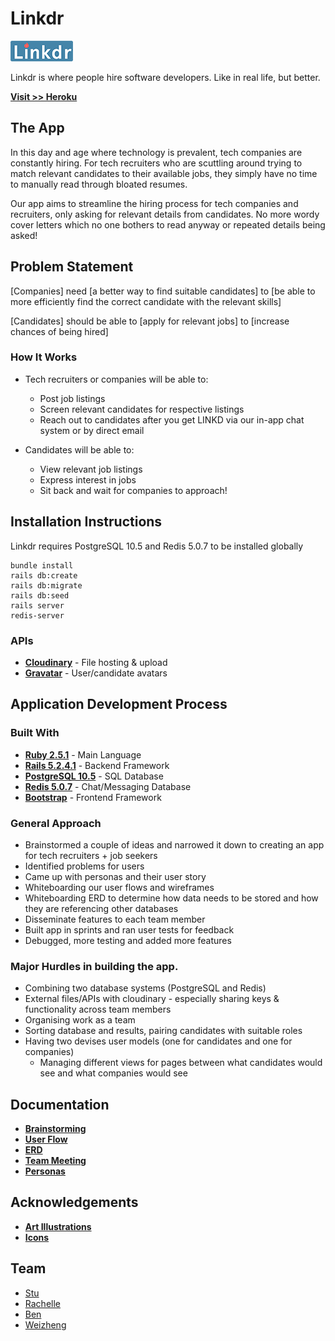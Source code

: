 # Linkdr

![logo](/public/small-logo.png)

Linkdr is where people hire software developers. Like in real life, but better.

**[Visit >> Heroku](http://linkdr.herokuapp.com/)**

## The App

In this day and age where technology is prevalent, tech companies are constantly hiring. For tech recruiters who are scuttling around trying to match relevant candidates to their available jobs, they simply have no time to manually read through bloated resumes.

Our app aims to streamline the hiring process for tech companies and recruiters, only asking for relevant details from candidates. No more wordy cover letters which no one bothers to read anyway or repeated details being asked!

## Problem Statement

[Companies] need [a better way to find suitable candidates] to [be able to more efficiently find the correct candidate with the relevant skills]

[Candidates] should be able to [apply for relevant jobs] to [increase chances of being hired]

### How It Works

- Tech recruiters or companies will be able to:
  - Post job listings
  - Screen relevant candidates for respective listings
  - Reach out to candidates after you get LINKD via our in-app chat system or by direct email

- Candidates will be able to:
  - View relevant job listings
  - Express interest in jobs
  - Sit back and wait for companies to approach!


## Installation Instructions
Linkdr requires PostgreSQL 10.5 and Redis 5.0.7 to be installed globally
```
bundle install
rails db:create
rails db:migrate
rails db:seed
rails server
redis-server
```


### APIs
- **[Cloudinary](https://cloudinary.com/)** - File hosting & upload
- **[Gravatar](https://en.gravatar.com/)** - User/candidate avatars



## Application Development Process
### Built With
- **[Ruby 2.5.1](https://www.ruby-lang.org/en/)** - Main Language
- **[Rails 5.2.4.1](https://rubyonrails.org)** - Backend Framework
- **[PostgreSQL 10.5](https://www.postgresql.org/)** - SQL Database
- **[Redis 5.0.7](https://redis.io/)** - Chat/Messaging Database
- **[Bootstrap](https://getbootstrap.com/)** - Frontend Framework

### General Approach
- Brainstormed a couple of ideas and narrowed it down to creating an app for tech recruiters + job seekers
- Identified problems for users
- Came up with personas and their user story
- Whiteboarding our user flows and wireframes
- Whiteboarding ERD to determine how data needs to be stored and how they are referencing other databases
- Disseminate features to each team member
- Built app in sprints and ran user tests for feedback
- Debugged, more testing and added more features

### Major Hurdles in building the app.
- Combining two database systems (PostgreSQL and Redis)
- External files/APIs with cloudinary - especially sharing keys & functionality across team members
- Organising work as a team
- Sorting database and results, pairing candidates with suitable roles
- Having two devises user models (one for candidates and one for companies)
  - Managing different views for pages between what candidates would see and what companies would see
  
## Documentation

- **[Brainstorming](/source/brainstorming.jpg)**
- **[User Flow](/source/user_flow_whiteboard.jpg)**
- **[ERD](/source/matches_table_erd.jpg)**
- **[Team Meeting](/source/team_meeting.jpg)**
- **[Personas](/source/user_persona_janice_whiteboard.jpg)**

## Acknowledgements

- **[Art Illustrations](https://mixkit.co/free-stock-art/)**
- **[Icons](https://material.io/resources/icons/?style=baseline)**

## Team

- [Stu](https://github.com/LaustinSpayce)
- [Rachelle](https://github.com/rachellesg)
- [Ben](https://github.com/benjacoblee)
- [Weizheng](https://github.com/weizheng1910)

